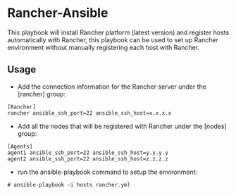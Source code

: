# Rancher-Ansible

This playbook will install Rancher platform (latest version) and register hosts automatically with Rancher, this playbook can be used to set up Rancher environment without manually registering each host with Rancher.

## Usage

- Add the connection information for the Rancher server under the [rancher] group:

```
[Rancher]
rancher ansible_ssh_port=22 ansible_ssh_host=x.x.x.x
```

- Add all the nodes that will be registered with Rancher under the [nodes] group:

```
[Agents]
agent1 ansible_ssh_port=22 ansible_ssh_host=y.y.y.y
agent2 ansible_ssh_port=22 ansible_ssh_host=z.z.z.z
```

- run the ansible-playbook command to setup the environment:

```
# ansible-playbook -i hosts rancher.yml
```
